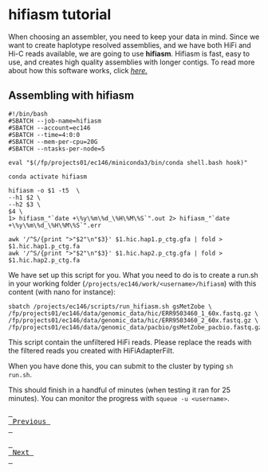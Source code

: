 # hifiasm tutorial

When choosing an assembler, you need to keep your data in mind. Since we want to create haplotype resolved assemblies, and we have both HiFi and Hi-C reads available, we are going to use **hifiasm**. Hifiasm is fast, easy to use, and creates high quality assemblies with longer contigs. To read more about how this software works, click [*here.*](https://github.com/chhylp123/hifiasm)

## Assembling with hifiasm

```
#!/bin/bash
#SBATCH --job-name=hifiasm
#SBATCH --account=ec146
#SBATCH --time=4:0:0
#SBATCH --mem-per-cpu=20G
#SBATCH --ntasks-per-node=5

eval "$(/fp/projects01/ec146/miniconda3/bin/conda shell.bash hook)" 

conda activate hifiasm

hifiasm -o $1 -t5  \
--h1 $2 \
--h2 $3 \
$4 \
1> hifiasm_"`date +\%y\%m\%d_\%H\%M\%S`".out 2> hifiasm_"`date +\%y\%m\%d_\%H\%M\%S`".err

awk '/^S/{print ">"$2"\n"$3}' $1.hic.hap1.p_ctg.gfa | fold > $1.hic.hap1.p_ctg.fa
awk '/^S/{print ">"$2"\n"$3}' $1.hic.hap2.p_ctg.gfa | fold > $1.hic.hap2.p_ctg.fa
```


We have set up this script for you. What you need to do is to create a run.sh in your working folder (`/projects/ec146/work/<username>/hifiasm`) with this content (with nano for instance): 
 
```
sbatch /projects/ec146/scripts/run_hifiasm.sh gsMetZobe \
/fp/projects01/ec146/data/genomic_data/hic/ERR9503460_1_60x.fastq.gz \
/fp/projects01/ec146/data/genomic_data/hic/ERR9503460_2_60x.fastq.gz \
/fp/projects01/ec146/data/genomic_data/pacbio/gsMetZobe_pacbio.fastq.gz
```
This script contain the unfiltered HiFi reads. Please replace the reads with the filtered reads you created with HiFiAdapterFilt.

When you have done this, you can submit to the cluster by typing `sh run.sh`.
 
This should finish in a handful of minutes (when testing it ran for 25 minutes). You can monitor the progress with `squeue -u <username>`.

[<kbd> <br> Previous <br> </kbd>](https://github.com/ebp-nor/genome-assembly-workshop-2022/blob/main/03_HiFiAdapterFilt.md)

[<kbd> <br> Next <br> </kbd>](https://github.com/ebp-nor/genome-assembly-workshop-2022/blob/main/05_YaHS.md)